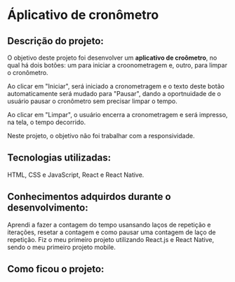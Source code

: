 # Áplicativo de cronômetro

## Descrição do projeto:
O objetivo deste projeto foi desenvolver um <b>aplicativo de croômetro</b>, no qual há dois botões: um para iniciar a croonometragem e, outro, para limpar o cronômetro.

Ao clicar em "Iniciar", será iniciado a cronometragem e o texto deste botão automaticamente será mudado para "Pausar", dando a oportnuidade de o usuário pausar o cronômetro sem precisar limpar o tempo.

Ao clicar em "Limpar", o usuário encerra a cronometragem e será impresso, na tela, o tempo decorrido.

Neste projeto, o objetivo não foi trabalhar com a responsividade.

## Tecnologias utilizadas:
HTML, CSS e JavaScript, React e React Native.

## Conhecimentos adquirdos durante o desenvolvimento:
Aprendi a fazer a contagem do tempo usansando laços de repetição e iterações, resetar a contagem e como pausar uma contagem de laço de repetição. Fiz o meu primeiro projeto utilizando React.js e React Native, sendo o meu primeiro projeto mobile.

## Como ficou o projeto:


